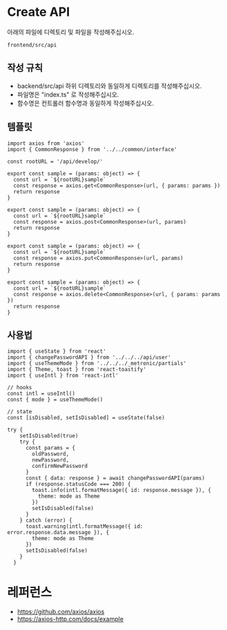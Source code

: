 # Create API

아래의 파일에 디렉토리 및 파일을 작성해주십시오.

```
frontend/src/api
```

## 작성 규칙

- backend/src/api 하위 디렉토리와 동일하게 디렉토리를 작성해주십시오.
- 파일명은 "index.ts" 로 작성해주십시오.
- 함수명은 컨트롤러 함수명과 동일하게 작성해주십시오.

## 템플릿

```
import axios from 'axios'
import { CommonResponse } from '../../common/interface'

const rootURL = '/api/develop/'

export const sample = (params: object) => {
  const url = `${rootURL}sample`
  const response = axios.get<CommonResponse>(url, { params: params })
  return response
}

export const sample = (params: object) => {
  const url = `${rootURL}sample`
  const response = axios.post<CommonResponse>(url, params)
  return response
}

export const sample = (params: object) => {
  const url = `${rootURL}sample`
  const response = axios.put<CommonResponse>(url, params)
  return response
}

export const sample = (params: object) => {
  const url = `${rootURL}sample`
  const response = axios.delete<CommonResponse>(url, { params: params })
  return response
}
```

## 사용법

```
import { useState } from 'react'
import { changePasswordAPI } from '../../../api/user'
import { useThemeMode } from '../../../_metronic/partials'
import { Theme, toast } from 'react-toastify'
import { useIntl } from 'react-intl'
```

```
// hooks
const intl = useIntl()
const { mode } = useThemeMode()
```

```
// state
const [isDisabled, setIsDisabled] = useState(false)
```

```
try {
    setIsDisabled(true)
    try {
      const params = {
        oldPassword,
        newPassword,
        confirmNewPassword
      }
      const { data: response } = await changePasswordAPI(params)
      if (response.statusCode === 200) {
        toast.info(intl.formatMessage({ id: response.message }), {
          theme: mode as Theme
        })
        setIsDisabled(false)
      }
    } catch (error) {
      toast.warning(intl.formatMessage({ id: error.response.data.message }), {
        theme: mode as Theme
      })
      setIsDisabled(false)
    }
  }
```

# 레퍼런스

- https://github.com/axios/axios
- https://axios-http.com/docs/example
